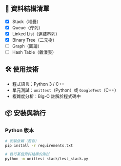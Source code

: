 
## 🧠 資料結構清單

- [x] Stack（堆疊）
- [x] Queue（佇列）
- [x] Linked List（連結串列）
- [x] Binary Tree（二元樹）
- [ ] Graph（圖論）
- [ ] Hash Table（雜湊表）

## 🛠️ 使用技術

- 程式語言：Python 3 / C++
- 單元測試：`unittest`（Python）或 `GoogleTest`（C++）
- 複雜度分析：Big-O 註解於程式碼中

## 📦 安裝與執行

### Python 版本
```bash
# 安裝依賴（若有）
pip install -r requirements.txt

# 執行某個資料結構的測試
python -m unittest stack/test_stack.py
